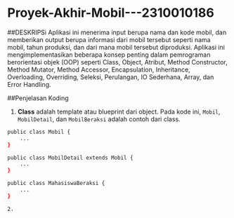 # Proyek-Akhir-Mobil---2310010186

##DESKRIPSi
Aplikasi ini menerima input berupa nama dan kode mobil, dan memberikan output berupa informasi dari mobil tersebut seperti nama mobil, tahun produksi, dan dari mana mobil tersebut diproduksi.
Aplikasi ini mengimplementasikan beberapa konsep penting dalam pemrograman berorientasi objek (OOP) seperti Class, Object, Atribut, Method Constructor, Method Mutator, Method Accessor, Encapsulation, Inheritance, Overloading, Overriding, Seleksi, Perulangan, IO Sederhana, Array, dan Error Handling.

##Penjelasan Koding
1. **Class** adalah template atau blueprint dari object. Pada kode ini, `Mobil`, `MobilDetail`, dan `MobilBeraksi` adalah contoh dari class.

```bash
public class Mobil {
    ...
}

public class MobilDetail extends Mobil {
    ...
}

public class MahasiswaBeraksi {
    ...
}

2. 
